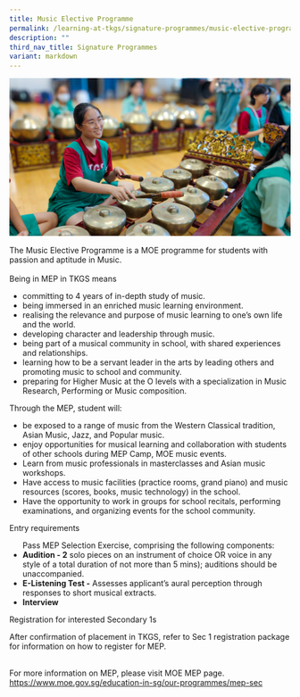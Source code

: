 ```yaml
---
title: Music Elective Programme
permalink: /learning-at-tkgs/signature-programmes/music-elective-programme/
description: ""
third_nav_title: Signature Programmes
variant: markdown
---
```

<style>
    ol.s {list-style-type: inherit;}
</style>

<img src="/images/LearningTKGS/MEP/mepmain.png">

The Music Elective Programme is a MOE programme for students with passion and aptitude in Music.<br><br>
Being in MEP in TKGS means <br>
<ol class="s">
    <li>committing to 4 years of in-depth study of music.</li>
    <li>being immersed in an enriched music learning environment.</li>
    <li>realising the relevance and purpose of music learning to one’s own life and the world.</li>
    <li>developing character and leadership through music.</li>
    <li>being part of a musical community in school, with shared experiences and relationships.</li>
    <li>learning how to be a servant leader in the arts by leading others and promoting music to school and community.</li>
    <li>preparing for Higher Music at the O levels with a specialization in Music Research, Performing or Music composition.</li>
</ol>
<p>Through the MEP, student will:</p>
<ol class="s">
    <li>be exposed to a range of music from the Western Classical tradition, Asian Music, Jazz, and Popular music.</li>
    <li>enjoy opportunities for musical learning and collaboration with students of other schools during MEP Camp, MOE music events.</li>
    <li>Learn from music professionals in masterclasses and Asian music workshops.</li>
    <li>Have access to music facilities (practice rooms, grand piano) and music resources (scores, books, music technology) in the school.</li>
    <li>Have the opportunity to work in groups for school recitals, performing examinations, and organizing events for the school community.</li>
</ol>
<p>Entry requirements</p>
<ol class="s">
    Pass MEP Selection Exercise, comprising the following components:<br>
    <li><b>Audition - 2</b> solo pieces on an instrument of choice OR voice in any style of a total duration of not more than 5 mins); auditions should be unaccompanied.</li>
    <li><b>E-Listening Test -</b> Assesses applicant’s aural perception through responses to short musical extracts.</li>
    <li><b>Interview </b></li>
</ol>
<p>Registration for interested Secondary 1s</p>
After confirmation of placement in TKGS, refer to Sec 1 registration package for information on how to register for MEP. <br><br>

For more information on MEP, please visit MOE MEP page.
<a href="https://www.moe.gov.sg/education-in-sg/our-programmes/mep-sec">https://www.moe.gov.sg/education-in-sg/our-programmes/mep-sec</a>